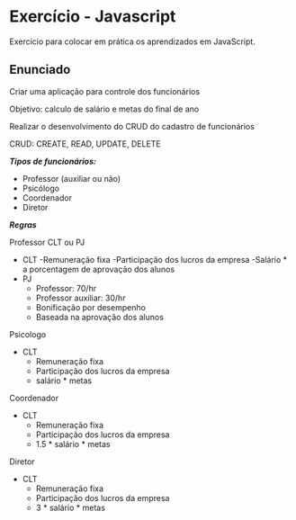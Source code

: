 # Exercício - Javascript
Exercício para colocar em prática os aprendizados em JavaScript.
 
## Enunciado
Criar uma aplicação para controle dos funcionários

Objetivo: calculo de salário e metas do final de ano

Realizar o desenvolvimento do CRUD do cadastro de funcionários

CRUD: CREATE, READ, UPDATE, DELETE

***Tipos de funcionários:***

- Professor (auxiliar ou não)
- Psicólogo
- Coordenador
- Diretor

***Regras***

Professor CLT ou PJ
- CLT
  -Remuneração fixa
  -Participação dos lucros da empresa
  -Salário * a porcentagem de aprovação dos alunos
- PJ
  - Professor: 70/hr
  - Professor auxiliar: 30/hr
  - Bonificação por desempenho
  - Baseada na aprovação dos alunos

Psicologo
- CLT
  - Remuneração fixa
  - Participação dos lucros da empresa
  - salário * metas

Coordenador
- CLT
  - Remuneração fixa
  - Participação dos lucros da empresa
  - 1.5 * salário * metas

Diretor
- CLT
  - Remuneração fixa
  - Participação dos lucros da empresa
  - 3 * salário * metas